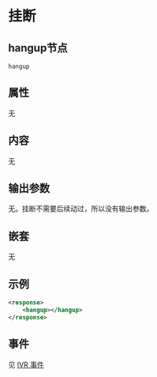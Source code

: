 # 挂断
<!-- toc -->

## hangup节点

```
hangup
```

## 属性
无

## 内容
无

## 输出参数
无。挂断不需要后续动过，所以没有输出参数。

## 嵌套
无

## 示例

```xml
<response>
    <hangup></hangup>
</response>
```

## 事件
见 [IVR 事件](../evt/ivr/index.md)

